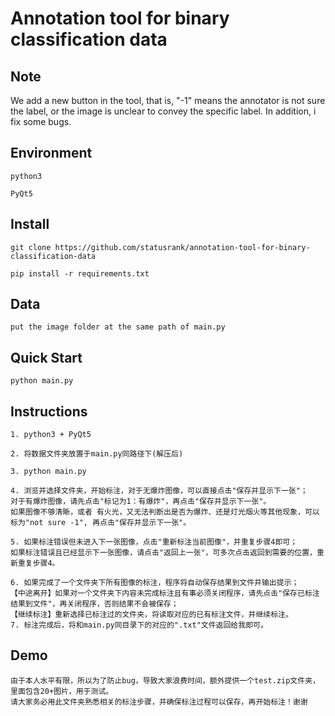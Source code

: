 # Annotation tool for binary classification data
## Note

We add a new button in the tool, that is, "-1" means the annotator is not sure the label, or the image is unclear to convey the specific label.
In addition, i fix some bugs.
## Environment

```
python3
```

```
PyQt5
```


## Install

```
git clone https://github.com/statusrank/annotation-tool-for-binary-classification-data
```

```
pip install -r requirements.txt
```

## Data

```
put the image folder at the same path of main.py
```

## Quick Start

```
python main.py
```

## Instructions

```
1. python3 + PyQt5
```
```
2. 将数据文件夹放置于main.py同路径下(解压后)
```
```
3. python main.py
```
```
4. 浏览并选择文件夹，开始标注，对于无爆炸图像，可以直接点击"保存并显示下一张"；
对于有爆炸图像，请先点击"标记为1：有爆炸"，再点击"保存并显示下一张"。
如果图像不够清晰，或者 有火光，又无法判断出是否为爆炸、还是灯光烟火等其他现象，可以标为"not sure -1", 再点击"保存并显示下一张"。
```
```
5. 如果标注错误但未进入下一张图像，点击"重新标注当前图像"，并重复步骤4即可；
如果标注错误且已经显示下一张图像，请点击"返回上一张"，可多次点击返回到需要的位置，重新重复步骤4。
```
```
6. 如果完成了一个文件夹下所有图像的标注，程序将自动保存结果到文件并输出提示；
【中途离开】如果对一个文件夹下内容未完成标注且有事必须关闭程序，请先点击"保存已标注结果到文件"，再关闭程序，否则结果不会被保存；
【继续标注】重新选择已标注过的文件夹，将读取对应的已有标注文件，并继续标注。
7. 标注完成后，将和main.py同目录下的对应的".txt"文件返回给我即可。
```

## Demo
```
由于本人水平有限，所以为了防止bug，导致大家浪费时间，额外提供一个test.zip文件夹，里面包含20+图片，用于测试。
请大家务必用此文件夹熟悉相关的标注步骤，并确保标注过程可以保存，再开始标注！谢谢
```
